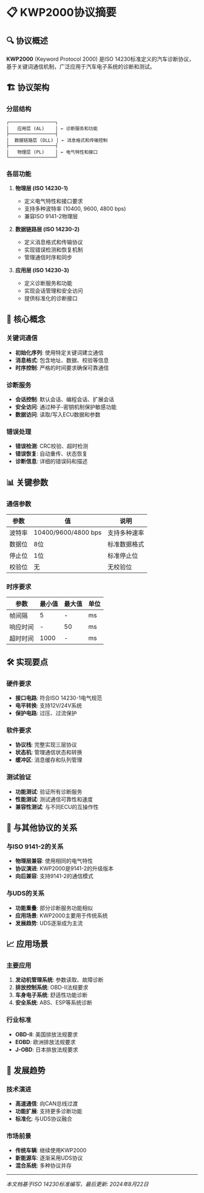 # 📋 KWP2000协议摘要

## 🔍 协议概述
**KWP2000** (Keyword Protocol 2000) 是ISO 14230标准定义的汽车诊断协议，基于关键词通信机制，广泛应用于汽车电子系统的诊断和测试。

## 🏗️ 协议架构

### 分层结构
```
┌─────────────────┐
│   应用层 (AL)    │ ← 诊断服务和功能
├─────────────────┤
│  数据链路层 (DLL) │ ← 消息格式和传输控制
├─────────────────┤
│   物理层 (PL)    │ ← 电气特性和接口
└─────────────────┘
```

### 各层功能
1. **物理层 (ISO 14230-1)**
   - 定义电气特性和接口要求
   - 支持多种波特率 (10400, 9600, 4800 bps)
   - 兼容ISO 9141-2物理层

2. **数据链路层 (ISO 14230-2)**
   - 定义消息格式和传输协议
   - 实现错误检测和恢复机制
   - 管理通信时序和同步

3. **应用层 (ISO 14230-3)**
   - 定义诊断服务和功能
   - 实现会话管理和安全访问
   - 提供标准化的诊断接口

## 🔧 核心概念

### 关键词通信
- **初始化序列**: 使用特定关键词建立通信
- **消息格式**: 包含地址、数据、校验等信息
- **时序控制**: 严格的时间要求确保可靠通信

### 诊断服务
- **会话控制**: 默认会话、编程会话、扩展会话
- **安全访问**: 通过种子-密钥机制保护敏感功能
- **数据访问**: 读取/写入ECU数据和参数

### 错误处理
- **错误检测**: CRC校验、超时检测
- **错误恢复**: 自动重传、状态恢复
- **诊断信息**: 详细的错误码和描述

## 📊 关键参数

### 通信参数
| 参数 | 值 | 说明 |
|------|----|----|
| 波特率 | 10400/9600/4800 bps | 支持多种速率 |
| 数据位 | 8位 | 标准数据格式 |
| 停止位 | 1位 | 标准停止位 |
| 校验位 | 无 | 无校验位 |

### 时序要求
| 参数 | 最小值 | 最大值 | 单位 |
|------|--------|--------|------|
| 帧间隔 | 5 | - | ms |
| 响应时间 | - | 50 | ms |
| 超时时间 | 1000 | - | ms |

## 🛠️ 实现要点

### 硬件要求
- **接口电路**: 符合ISO 14230-1电气规范
- **电平转换**: 支持12V/24V系统
- **保护电路**: 过压、过流保护

### 软件要求
- **协议栈**: 完整实现三层协议
- **状态机**: 管理通信状态和转换
- **缓冲区**: 消息缓存和队列管理

### 测试验证
- **功能测试**: 验证所有诊断服务
- **性能测试**: 测试通信可靠性和速度
- **兼容性测试**: 与不同ECU的互操作性

## 🔄 与其他协议的关系

### 与ISO 9141-2的关系
- **物理层兼容**: 使用相同的电气特性
- **协议演进**: KWP2000是9141-2的升级版本
- **向后兼容**: 支持9141-2的通信模式

### 与UDS的关系
- **功能重叠**: 部分诊断服务功能相似
- **应用场景**: KWP2000主要用于传统系统
- **发展趋势**: UDS逐渐成为主流

## 📈 应用场景

### 主要应用
1. **发动机管理系统**: 参数读取、故障诊断
2. **排放控制系统**: OBD-II法规要求
3. **车身电子系统**: 舒适性功能诊断
4. **安全系统**: ABS、ESP等系统诊断

### 行业标准
- **OBD-II**: 美国排放法规要求
- **EOBD**: 欧洲排放法规要求
- **J-OBD**: 日本排放法规要求

## 🚀 发展趋势

### 技术演进
- **高速通信**: 向CAN总线过渡
- **功能扩展**: 支持更多诊断功能
- **标准化**: 与UDS协议融合

### 市场前景
- **传统车辆**: 继续使用KWP2000
- **新能源车**: 逐渐采用UDS协议
- **混合系统**: 多种协议并存

---
*本文档基于ISO 14230标准编写，最后更新: 2024年8月22日*
